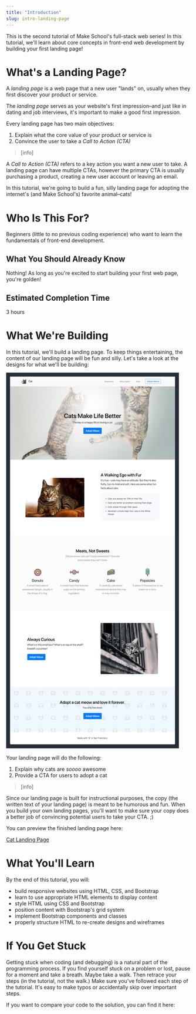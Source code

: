 ```yaml
---
title: "Introduction"
slug: intro-landing-page
---
```


This is the second tutorial of Make School's full-stack web series! In this tutorial, we'll learn about core concepts in front-end web development by building your first landing page!

# What's a Landing Page?

A _landing page_ is a web page that a new user "lands" on, usually when they first discover your product or service.

The _landing page_ serves as your website's first impression–and just like in dating and job interviews, it's important to make a good first impression.

Every landing page has two main objectives:

1. Explain what the core value of your product or service is
1. Convince the user to take a _Call to Action (CTA)_

> [info]
>
A _Call to Action (CTA)_ refers to a key action you want a new user to take. A landing page can have multiple CTAs, however the primary CTA is usually purchasing a product, creating a new user account or leaving an email.

In this tutorial, we're going to build a fun, silly landing page for adopting the internet's (and Make School's) favorite animal–cats!

# Who Is This For?

Beginners (little to no previous coding experience) who want to learn the fundamentals of front-end development.

## What You Should Already Know

Nothing! As long as you're excited to start building your first web page, you're golden!

## Estimated Completion Time

3 hours

# What We're Building

In this tutorial, we'll build a landing page. To keep things entertaining, the content of our landing page will be fun and silly. Let's take a look at the designs for what we'll be building:

![Landing Page Design](assets/lp_design.jpg)

Your landing page will do the following:

1. Explain why cats are _soooo_ awesome
1. Provide a CTA for users to adopt a cat

> [info]
>
Since our landing page is built for instructional purposes, the copy (the written text of your landing page) is meant to be humorous and fun. When you build your own landing pages, you'll want to make sure your copy does a better job of convincing potential users to take your CTA. ;)

You can preview the finished landing page here:

<!-- TODO: change link to github page provided by make school -->

[Cat Landing Page](http://www.ocwang.com/cats-landing-page/)

# What You'll Learn

By the end of this tutorial, you will:

- build responsive websites using HTML, CSS, and Bootstrap
- learn to use appropriate HTML elements to display content
- style HTML using CSS and Bootstrap
- position content with Bootstrap's grid system
- implement Bootstrap components and classes
- properly structure HTML to re-create designs and wireframes

# If You Get Stuck

Getting stuck when coding (and debugging) is a natural part of the programming process. If you find yourself stuck on a problem or lost, pause for a moment and take a breath. Maybe take a walk. Then retrace your steps (in the tutorial, not the walk.) Make sure you've followed each step of the tutorial. It's easy to make typos or accidentally skip over important steps.

If you want to compare your code to the solution, you can find it here:

<!-- TODO: insert link to github repo -->
